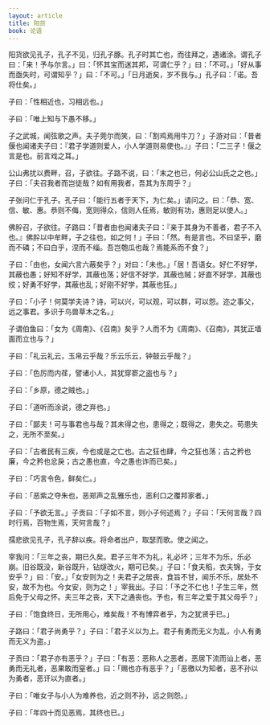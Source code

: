 ```yaml
---
layout: article
title: 阳货
book: 论语
---
```


阳货欲见孔子，孔子不见，归孔子豚。孔子时其亡也，而往拜之，遇诸涂。谓孔子曰：「来！予与尔言。」曰：「怀其宝而迷其邦，可谓仁乎？」曰：「不可。」「好从事而亟失时，可谓知乎？」曰：「不可。」「日月逝矣，岁不我与。」孔子曰：「诺。吾将仕矣。」

子曰：「性相近也，习相远也。」

子曰：「唯上知与下愚不移。」

子之武城，闻弦歌之声。夫子莞尔而笑，曰：「割鸡焉用牛刀？」子游对曰：「昔者偃也闻诸夫子曰：『君子学道则爱人，小人学道则易使也。』」子曰：「二三子！偃之言是也。前言戏之耳。」

公山弗扰以费畔，召，子欲往。子路不说，曰：「末之也已，何必公山氏之之也。」子曰：「夫召我者而岂徒哉？如有用我者，吾其为东周乎？」

子张问仁于孔子。孔子曰：「能行五者于天下，为仁矣。」请问之。曰：「恭、宽、信、敏、惠。恭则不侮，宽则得众，信则人任焉，敏则有功，惠则足以使人。」

佛肸召，子欲往。子路曰：「昔者由也闻诸夫子曰：『亲于其身为不善者，君子不入也。』佛肸以中牟畔，子之往也，如之何！」子曰：「然。有是言也。不曰坚乎，磨而不磷；不曰白乎，涅而不缁。吾岂匏瓜也哉？焉能系而不食？」

子曰：「由也，女闻六言六蔽矣乎？」对曰：「未也。」「居！吾语女。好仁不好学，其蔽也愚；好知不好学，其蔽也荡；好信不好学，其蔽也贼；好直不好学，其蔽也绞；好勇不好学，其蔽也乱；好刚不好学，其蔽也狂。」

子曰：「小子！何莫学夫诗？诗，可以兴，可以观，可以群，可以怨。迩之事父，远之事君。多识于鸟兽草木之名。」

子谓伯鱼曰：「女为《周南》、《召南》矣乎？人而不为《周南》、《召南》，其犹正墙面而立也与？」

子曰：「礼云礼云，玉帛云乎哉？乐云乐云，钟鼓云乎哉？」

子曰：「色厉而内荏，譬诸小人，其犹穿窬之盗也与？」

子曰：「乡原，德之贼也。」

子曰：「道听而涂说，德之弃也。」

子曰：「鄙夫！可与事君也与哉？其未得之也，患得之；既得之，患失之。苟患失之，无所不至矣。」

子曰：「古者民有三疾，今也或是之亡也。古之狂也肆，今之狂也荡；古之矜也廉，今之矜也忿戾；古之愚也直，今之愚也诈而已矣。」

子曰：「巧言令色，鲜矣仁。」

子曰：「恶紫之夺朱也，恶郑声之乱雅乐也，恶利口之覆邦家者。」

子曰：「予欲无言。」子贡曰：「子如不言，则小子何述焉？」子曰：「天何言哉？四时行焉，百物生焉，天何言哉？」

孺悲欲见孔子，孔子辞以疾。将命者出户，取瑟而歌。使之闻之。

宰我问：「三年之丧，期已久矣。君子三年不为礼，礼必坏；三年不为乐，乐必崩。旧谷既没，新谷既升，钻燧改火，期可已矣。」子曰：「食夫稻，衣夫锦，于女安乎？」曰：「安。」「女安则为之！夫君子之居丧，食旨不甘，闻乐不乐，居处不安，故不为也。今女安，则为之！」宰我出。子曰：「予之不仁也！子生三年，然后免于父母之怀。夫三年之丧，天下之通丧也。予也，有三年之爱于其父母乎？」

子曰：「饱食终日，无所用心，难矣哉！不有博弈者乎，为之犹贤乎已。」

子路曰：「君子尚勇乎？」子曰：「君子义以为上。君子有勇而无义为乱，小人有勇而无义为盗。」

子贡曰：「君子亦有恶乎？」子曰：「有恶：恶称人之恶者，恶居下流而讪上者，恶勇而无礼者，恶果敢而窒者。」曰：「赐也亦有恶乎？」「恶徼以为知者，恶不孙以为勇者，恶讦以为直者。」

子曰：「唯女子与小人为难养也，近之则不孙，远之则怨。」

子曰：「年四十而见恶焉，其终也已。」

